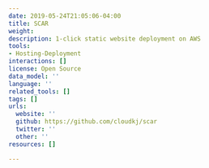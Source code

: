 ```yaml
---
date: 2019-05-24T21:05:06-04:00
title: SCAR
weight: 
description: 1-click static website deployment on AWS
tools:
- Hosting-Deployment
interactions: []
license: Open Source
data_model: ''
language: ''
related_tools: []
tags: []
urls:
  website: ''
  github: https://github.com/cloudkj/scar
  twitter: ''
  other: ''
resources: []

---
```


